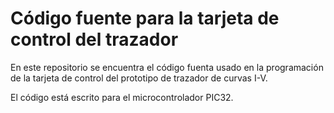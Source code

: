 # Código fuente para la tarjeta de control del trazador
En este repositorio se encuentra el código fuenta usado en la programación de la tarjeta de control del prototipo de trazador de curvas I-V. 

El código está escrito para el microcontrolador PIC32.
